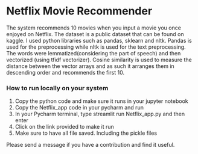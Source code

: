 <h1> Netflix Movie Recommender </h1>


The system recommends 10 movies when you input a movie you once enjoyed on Netflix. The dataset is a public dataset that can be found on kaggle. I used python libraries such as pandas, sklearn and nltk. Pandas is used for the preprocessing while nltk is used for the text preprocessing. The words were lemmatized(considering the part of speech) and then vectorized (using tfidf vectorizer). Cosine similarity is used to measure the distance between the vector arrays and as such it arranges them in descending order and recommends the first 10.

<h3> How to run locally on your system </h3>


1. Copy the python code and make sure it runs in your jupyter notebook
2. Copy the Netflix_app code in your pycharm and run
3. In your Pycharm terminal, type streamlit run Netflix_app.py and then enter
4. Click on the link provided to make it run
5. Make sure to have all file saved. Including the pickle files


Please send a message if you have a contribution and find it useful.

